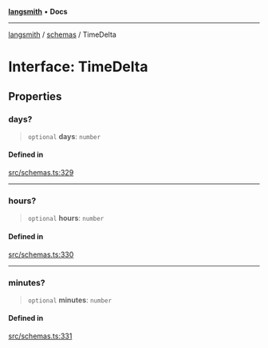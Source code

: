 [**langsmith**](../../README.md) • **Docs**

***

[langsmith](../../README.md) / [schemas](../README.md) / TimeDelta

# Interface: TimeDelta

## Properties

### days?

> `optional` **days**: `number`

#### Defined in

[src/schemas.ts:329](https://github.com/langchain-ai/langsmith-sdk/blob/da3c1bb4f1396b48909bf0abac53fd717458c764/js/src/schemas.ts#L329)

***

### hours?

> `optional` **hours**: `number`

#### Defined in

[src/schemas.ts:330](https://github.com/langchain-ai/langsmith-sdk/blob/da3c1bb4f1396b48909bf0abac53fd717458c764/js/src/schemas.ts#L330)

***

### minutes?

> `optional` **minutes**: `number`

#### Defined in

[src/schemas.ts:331](https://github.com/langchain-ai/langsmith-sdk/blob/da3c1bb4f1396b48909bf0abac53fd717458c764/js/src/schemas.ts#L331)
